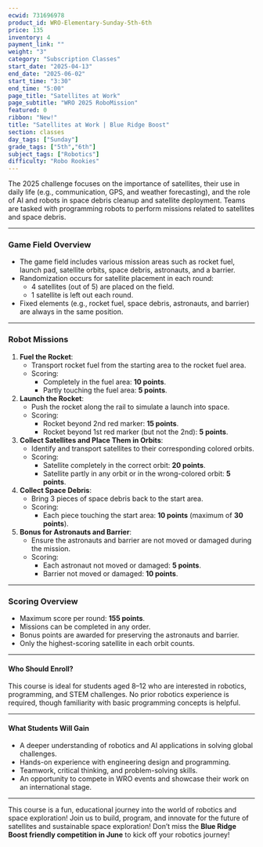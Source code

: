 ```yaml
---
ecwid: 731696978
product_id: WRO-Elementary-Sunday-5th-6th
price: 135
inventory: 4
payment_link: ""
weight: "3"
category: "Subscription Classes"
start_date: "2025-04-13"
end_date: "2025-06-02"
start_time: "3:30"
end_time: "5:00"
page_title: "Satellites at Work"
page_subtitle: "WRO 2025 RoboMission"
featured: 0
ribbon: "New!"
title: "Satellites at Work | Blue Ridge Boost"
section: classes
day_tags: ["Sunday"]
grade_tags: ["5th","6th"]
subject_tags: ["Robotics"]
difficulty: "Robo Rookies"
---
```

<p><strong></strong></p><p>The 2025 challenge focuses on the importance of satellites, their use in daily life (e.g., communication, GPS, and weather forecasting), and the role of AI and robots in space debris cleanup and satellite deployment. Teams are tasked with programming robots to perform missions related to satellites and space debris.</p><hr><h3><strong>Game Field Overview</strong></h3><ul> <li>The game field includes various mission areas such as rocket fuel, launch pad, satellite orbits, space debris, astronauts, and a barrier.</li> <li>Randomization occurs for satellite placement in each round: <ul> <li>4 satellites (out of 5) are placed on the field.</li> <li>1 satellite is left out each round.</li> </ul> </li> <li>Fixed elements (e.g., rocket fuel, space debris, astronauts, and barrier) are always in the same position.</li> </ul><hr><h3><strong>Robot Missions</strong></h3><ol> <li><strong>Fuel the Rocket</strong>: <ul> <li>Transport rocket fuel from the starting area to the rocket fuel area.</li> <li>Scoring: <ul> <li>Completely in the fuel area: <strong>10 points</strong>.</li> <li>Partly touching the fuel area: <strong>5 points</strong>.</li> </ul> </li> </ul> </li> <li><strong>Launch the Rocket</strong>: <ul> <li>Push the rocket along the rail to simulate a launch into space.</li> <li>Scoring: <ul> <li>Rocket beyond 2nd red marker: <strong>15 points</strong>.</li> <li>Rocket beyond 1st red marker (but not the 2nd): <strong>5 points</strong>.</li> </ul> </li> </ul> </li> <li><strong>Collect Satellites and Place Them in Orbits</strong>: <ul> <li>Identify and transport satellites to their corresponding colored orbits.</li> <li>Scoring: <ul> <li>Satellite completely in the correct orbit: <strong>20 points</strong>.</li> <li>Satellite partly in any orbit or in the wrong-colored orbit: <strong>5 points</strong>.</li> </ul> </li> </ul> </li> <li><strong>Collect Space Debris</strong>: <ul> <li>Bring 3 pieces of space debris back to the start area.</li> <li>Scoring: <ul> <li>Each piece touching the start area: <strong>10 points</strong> (maximum of <strong>30 points</strong>).</li> </ul> </li> </ul> </li> <li><strong>Bonus for Astronauts and Barrier</strong>: <ul> <li>Ensure the astronauts and barrier are not moved or damaged during the mission.</li> <li>Scoring: <ul> <li>Each astronaut not moved or damaged: <strong>5 points</strong>.</li> <li>Barrier not moved or damaged: <strong>10 points</strong>.</li> </ul> </li> </ul> </li> </ol><hr><h3><strong>Scoring Overview</strong></h3><ul> <li>Maximum score per round: <strong>155 points</strong>.</li> <li>Missions can be completed in any order.</li> <li>Bonus points are awarded for preserving the astronauts and barrier.</li> <li>Only the highest-scoring satellite in each orbit counts.</li></ul><hr> <h4><strong>Who Should Enroll?</strong></h4> <p>This course is ideal for students aged 8–12 who are interested in robotics, programming, and STEM challenges. No prior robotics experience is required, though familiarity with basic programming concepts is helpful.</p> <hr> <h4><strong>What Students Will Gain</strong></h4> <ul> <li>A deeper understanding of robotics and AI applications in solving global challenges.</li> <li>Hands-on experience with engineering design and programming.</li> <li>Teamwork, critical thinking, and problem-solving skills.</li> <li>An opportunity to compete in WRO events and showcase their work on an international stage.</li> </ul> <hr> <p>This course is a fun, educational journey into the world of robotics and space exploration! Join us to build, program, and innovate for the future of satellites and sustainable space exploration! Don’t miss the <strong>Blue Ridge Boost friendly competition in June</strong> to kick off your robotics journey!</p>
